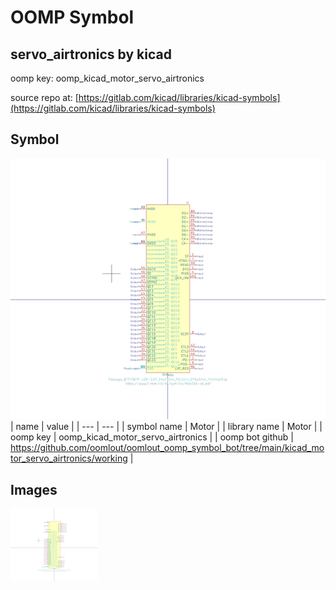 # OOMP Symbol  
## servo_airtronics  by kicad  
  
oomp key: oomp_kicad_motor_servo_airtronics  
  
source repo at: [https://gitlab.com/kicad/libraries/kicad-symbols](https://gitlab.com/kicad/libraries/kicad-symbols)  
## Symbol  
  
[![working.png](working_600.png)](working.png)  
| name | value | 
| --- | --- | 
| symbol name | Motor | 
| library name | Motor | 
| oomp key | oomp_kicad_motor_servo_airtronics | 
| oomp bot github | https://github.com/oomlout/oomlout_oomp_symbol_bot/tree/main/kicad_motor_servo_airtronics/working | 
## Images  
  
[![working.png](working_140.png)](working.png)  

